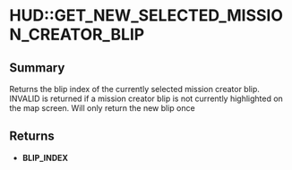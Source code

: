 # HUD::GET_NEW_SELECTED_MISSION_CREATOR_BLIP

## Summary
Returns the blip index of the currently selected mission creator blip.   INVALID is returned if a mission creator blip is not currently highlighted on the map screen.  Will only return the new blip once

## Returns
* **BLIP_INDEX**